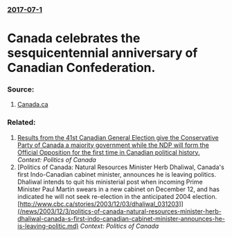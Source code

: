 ### [2017-07-1](/news/2017/07/1/index.md)

# Canada celebrates the sesquicentennial anniversary of Canadian Confederation. 




### Source:

1. [Canada.ca](http://canada.pch.gc.ca/eng/1468262573081)

### Related:

1. [Results from the 41st Canadian General Election give the Conservative Party of Canada a majority government while the NDP will form the Official Opposition for the first time in Canadian political history.](/news/2011/05/3/results-from-the-41st-canadian-general-election-give-the-conservative-party-of-canada-a-majority-government-while-the-ndp-will-form-the-offi.md) _Context: Politics of Canada_
2. [Politics of Canada: Natural Resources Minister Herb Dhaliwal, Canada's first Indo-Canadian cabinet minister, announces he is leaving politics. Dhaliwal intends to quit his ministerial post when incoming Prime Minister Paul Martin swears in a new cabinet on December 12, and has indicated he will not seek re-election in the anticipated 2004 election. [http://www.cbc.ca/stories/2003/12/03/dhaliwal_031203]](/news/2003/12/3/politics-of-canada-natural-resources-minister-herb-dhaliwal-canada-s-first-indo-canadian-cabinet-minister-announces-he-is-leaving-politic.md) _Context: Politics of Canada_
